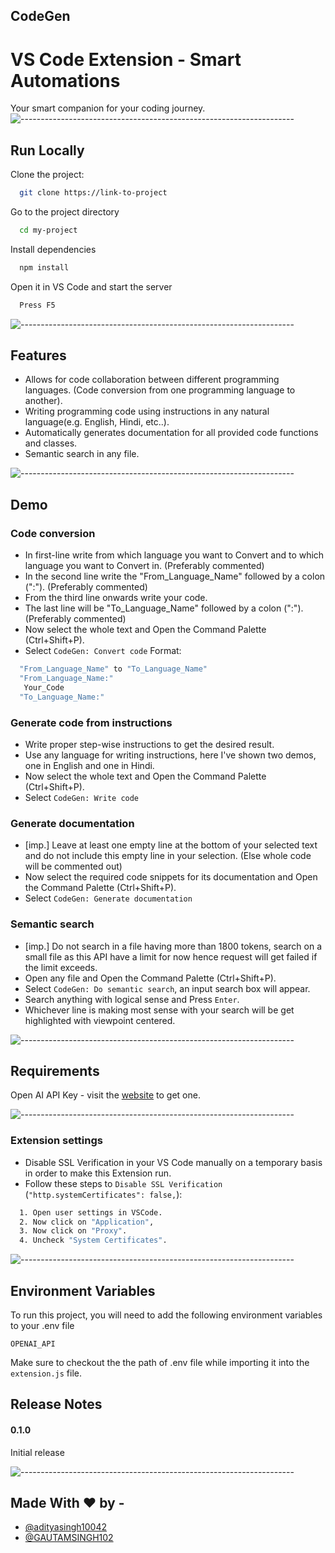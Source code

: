 ## CodeGen
# VS Code Extension - Smart Automations

Your smart companion for your coding journey.
![--------------------------------------------------------------------](https://raw.githubusercontent.com/andreasbm/readme/master/assets/lines/rainbow.png)

## Run Locally

Clone the project:

```bash
  git clone https://link-to-project
```

Go to the project directory

```bash
  cd my-project
```

Install dependencies

```bash
  npm install
```

Open it in VS Code and start the server

```bash
  Press F5
```
![--------------------------------------------------------------------](https://raw.githubusercontent.com/andreasbm/readme/master/assets/lines/rainbow.png)

## Features

- Allows for code collaboration between different programming languages. (Code conversion from one programming language to another).
- Writing programming code using instructions in any natural language(e.g. English, Hindi, etc..).
- Automatically generates documentation for all provided code functions and classes.
- Semantic search in any file.

![--------------------------------------------------------------------](https://raw.githubusercontent.com/andreasbm/readme/master/assets/lines/rainbow.png)

## Demo

### Code conversion
- In first-line write from which language you want to Convert and to which language you want to Convert in. (Preferably commented)
- In the second line write the "From_Language_Name" followed by a colon (":"). (Preferably commented)
- From the third line onwards write your code.
- The last line will be "To_Language_Name" followed by a colon (":"). (Preferably commented)
- Now select the whole text and Open the Command Palette (Ctrl+Shift+P).
- Select `CodeGen: Convert code`
Format:
```bash
  "From_Language_Name" to "To_Language_Name"
  "From_Language_Name:"
   Your_Code
  "To_Language_Name:"
```

### Generate code from instructions
- Write proper step-wise instructions to get the desired result.
- Use any language for writing instructions, here I've shown two demos, one in English and one in Hindi.
- Now select the whole text and Open the Command Palette (Ctrl+Shift+P).
- Select `CodeGen: Write code`


### Generate documentation
- [imp.] Leave at least one empty line at the bottom of your selected text and do not include this empty line in your selection. (Else whole code will be commented out)
- Now select the required code snippets for its documentation and Open the Command Palette (Ctrl+Shift+P).
- Select `CodeGen: Generate documentation`



### Semantic search
- [imp.] Do not search in a file having more than 1800 tokens, search on a small file as this API have a limit for now hence request will get failed if the limit exceeds.
- Open any file and Open the Command Palette (Ctrl+Shift+P).
- Select `CodeGen: Do semantic search`, an input search box will appear.
- Search anything with logical sense and Press `Enter`.
- Whichever line is making most sense with your search will be get highlighted with viewpoint centered.

![--------------------------------------------------------------------](https://raw.githubusercontent.com/andreasbm/readme/master/assets/lines/rainbow.png)

## Requirements

Open AI API Key - visit the [website](https://openai.com/api/) to get one.

![--------------------------------------------------------------------](https://raw.githubusercontent.com/andreasbm/readme/master/assets/lines/rainbow.png)

### Extension settings
- Disable SSL Verification in your VS Code manually on a temporary basis in order to make this Extension run.
- Follow these steps to `Disable SSL Verification` (`"http.systemCertificates": false,`):
```bash
  1. Open user settings in VSCode.
  2. Now click on "Application",
  3. Now click on "Proxy".
  4. Uncheck "System Certificates".
```

![--------------------------------------------------------------------](https://raw.githubusercontent.com/andreasbm/readme/master/assets/lines/rainbow.png)

## Environment Variables

To run this project, you will need to add the following environment variables to your .env file

`OPENAI_API`

Make sure to checkout the the path of .env file while importing it into the `extension.js` file.


## Release Notes

#### 0.1.0
Initial release

![--------------------------------------------------------------------](https://raw.githubusercontent.com/andreasbm/readme/master/assets/lines/rainbow.png)

## Made With ❤ by - 

- [@adityasingh10042](https://www.github.com/adityasingh10042)
- [@GAUTAMSINGH102](https://github.com/GAUTAMSINGH102)



